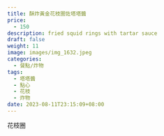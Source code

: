```yaml
---
title: 酥炸黃金花枝圈佐塔塔醬
price:
  - 150
description: fried squid rings with tartar sauce
draft: false
weight: 11
image: images/img_1632.jpeg
categories:
  - 餐點/炸物
tags:
  - 塔塔醬
  - 點心
  - 花枝
  - 炸物
date: 2023-08-11T23:15:09+08:00
---
```

花枝圈